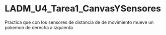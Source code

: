 # LADM_U4_Tarea1_CanvasYSensores
 Practica que con los sensores de distancia de de movimiento mueve un pokemon de derecha a izquierda
